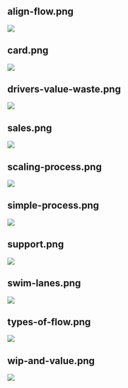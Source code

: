 ## align-flow.png

![](/img/en/workflow-and-value/align-flow.png)

## card.png

![](/img/en/workflow-and-value/card.png)

## drivers-value-waste.png

![](/img/en/workflow-and-value/drivers-value-waste.png)

## sales.png

![](/img/en/workflow-and-value/sales.png)

## scaling-process.png

![](/img/en/workflow-and-value/scaling-process.png)

## simple-process.png

![](/img/en/workflow-and-value/simple-process.png)

## support.png

![](/img/en/workflow-and-value/support.png)

## swim-lanes.png

![](/img/en/workflow-and-value/swim-lanes.png)

## types-of-flow.png

![](/img/en/workflow-and-value/types-of-flow.png)

## wip-and-value.png

![](/img/en/workflow-and-value/wip-and-value.png)

